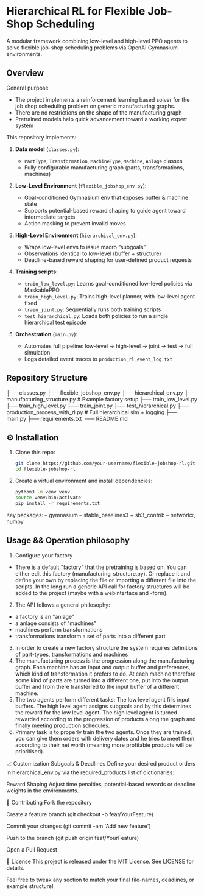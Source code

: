 # Hierarchical RL for Flexible Job-Shop Scheduling

A modular framework combining low-level and high-level PPO agents to solve flexible job-shop scheduling problems via OpenAI Gymnasium environments.

## Overview
General purpose
- The project implements a reinforcement learning based solver for the job shop scheduling problem on generic manufacturing graphs.
- There are no restrictions on the shape of the manufacturing graph 
- Pretrained models help quick advancement toward a working expert system

This repository implements:

1. **Data model** (`classes.py`):  
   - `PartType`, `Transformation`, `MachineType`, `Machine`, `Anlage` classes  
   - Fully configurable manufacturing graph (parts, transformations, machines)

2. **Low-Level Environment** (`flexible_jobshop_env.py`):  
   - Goal-conditioned Gymnasium env that exposes buffer & machine state  
   - Supports potential-based reward shaping to guide agent toward intermediate targets  
   - Action masking to prevent invalid moves

3. **High-Level Environment** (`hierarchical_env.py`):  
   - Wraps low-level envs to issue macro “subgoals”  
   - Observations identical to low-level (buffer + structure)  
   - Deadline-based reward shaping for user-defined product requests

4. **Training scripts**:  
   - `train_low_level.py`: Learns goal-conditioned low-level policies via MaskablePPO  
   - `train_high_level.py`: Trains high-level planner, with low-level agent fixed  
   - `train_joint.py`: Sequentially runs both training scripts  
   - `test_hierarchical.py`: Loads both policies to run a single hierarchical test episode  

5. **Orchestration** (`main.py`):  
   - Automates full pipeline: low-level → high-level → joint → test → full simulation  
   - Logs detailed event traces to `production_rl_event_log.txt`

## Repository Structure

├── classes.py
├── flexible_jobshop_env.py
├── hierarchical_env.py
├── manufacturing_structure.py # Example factory setup
├── train_low_level.py
├── train_high_level.py
├── train_joint.py
├── test_hierarchical.py
├── production_process_with_rl.py # Full hierarchical sim + logging
├── main.py
├── requirements.txt
└── README.md

## ⚙️ Installation

1. Clone this repo:
   ```bash
   git clone https://github.com/your-username/flexible-jobshop-rl.git
   cd flexible-jobshop-rl
2. Create a virtual environment and install dependencies:

    ```bash
    python3 -m venv venv
    source venv/bin/activate
    pip install -r requirements.txt

Key packages:
– gymnasium
– stable_baselines3 + sb3_contrib
– networkx, numpy

## Usage && Operation philosophy
1. Configure your factory
-  There is a default "factory" that the pretraining is based on.
You can either edit this factory (manufacturing_structure.py). Or replace it and define your own by replacing the file or importing a different file into the scripts. In the long run a generic API call for factory structures will be added to the project (maybe with a webinterface and -form).
2. The API follows a general philosophy:
-   a factory is an "anlage"
-   a anlage consists of "machines"
-   machines perform transformations
-   transformations transform a set of parts into a different part
3. In order to create a new factory structure the system requires definitions of part-types, transformations and machines
4. The manufacturing process is the progression along the manufacturing graph. Each machine has an input and output buffer and preferences, which kind of transformation it prefers to do. At each machine therefore some kind of parts are turned into a different one, put into the output buffer and from there transferred to the input buffer of a different machine.
5. The two agents perform different tasks: The low level agent fills input buffers. The high level agent assigns subgoals and by this determines the reward for the low level agent. The high level agent is turned rewarded according to the progression of products along the graph and finally meeting production schedules.
6. Primary task is to properly train the two agents. Once they are trained, you can give them orders with delivery dates and he tries to meet them according to their net worth (meaning more profitable products will be prioritised). 

📈 Customization
Subgoals & Deadlines
Define your desired product orders in hierarchical_env.py via the required_products list of dictionaries:

Reward Shaping
Adjust time penalties, potential-based rewards or deadline weights in the environments.

🤝 Contributing
Fork the repository

Create a feature branch (git checkout -b feat/YourFeature)

Commit your changes (git commit -am 'Add new feature')

Push to the branch (git push origin feat/YourFeature)

Open a Pull Request

📄 License
This project is released under the MIT License. See LICENSE for details.


Feel free to tweak any section to match your final file-names, deadlines, or example structure!
